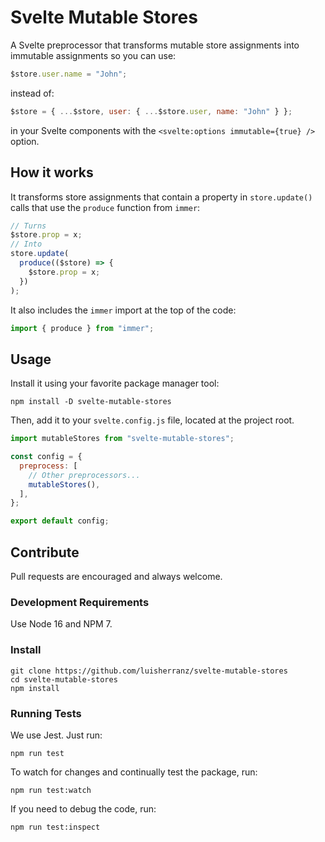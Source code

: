 # Svelte Mutable Stores

A Svelte preprocessor that transforms mutable store assignments into immutable assignments so you can use:

```js
$store.user.name = "John";
```

instead of:

```js
$store = { ...$store, user: { ...$store.user, name: "John" } };
```

in your Svelte components with the `<svelte:options immutable={true} />` option.

## How it works

It transforms store assignments that contain a property in `store.update()` calls that use the `produce` function from `immer`:

```js
// Turns
$store.prop = x;
// Into
store.update(
  produce(($store) => {
    $store.prop = x;
  })
);
```

It also includes the `immer` import at the top of the code:

```js
import { produce } from "immer";
```

## Usage

Install it using your favorite package manager tool:

```
npm install -D svelte-mutable-stores
```

Then, add it to your `svelte.config.js` file, located at the project root.

```js
import mutableStores from "svelte-mutable-stores";

const config = {
  preprocess: [
    // Other preprocessors...
    mutableStores(),
  ],
};

export default config;
```

## Contribute

Pull requests are encouraged and always welcome.

### Development Requirements

Use Node 16 and NPM 7.

### Install

```
git clone https://github.com/luisherranz/svelte-mutable-stores
cd svelte-mutable-stores
npm install
```

### Running Tests

We use Jest. Just run:

```
npm run test
```

To watch for changes and continually test the package, run:

```
npm run test:watch
```

If you need to debug the code, run:

```
npm run test:inspect
```
